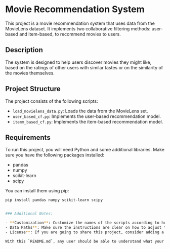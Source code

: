 # Movie Recommendation System

This project is a movie recommendation system that uses data from the MovieLens dataset. It implements two collaborative filtering methods: user-based and item-based, to recommend movies to users.

## Description

The system is designed to help users discover movies they might like, based on the ratings of other users with similar tastes or on the similarity of the movies themselves.

## Project Structure

The project consists of the following scripts:

- `load_movielens_data.py`: Loads the data from the MovieLens set.
- `user_based_cf.py`: Implements the user-based recommendation model.
- `itemm_based_cf.py`: Implements the item-based recommendation model.

## Requirements

To run this project, you will need Python and some additional libraries. Make sure you have the following packages installed:

- pandas
- numpy
- scikit-learn
- scipy

You can install them using pip:

````bash
pip install pandas numpy scikit-learn scipy


### Additional Notes:

- **Customization**: Customize the names of the scripts according to how you have named them in your project.
- Data Paths**: Make sure the instructions are clear on how to adjust the data paths so that users can easily configure the project in their own environments.
- License**: If you are going to share this project, consider adding a license file that specifies how others can use it. The MIT License is common for this type of project because it is permissive and widely accepted.

With this `README.md`, any user should be able to understand what your project does, how to set it up and how to use it. If you need to add more details or adjust any of the content, feel free to modify it as needed.
